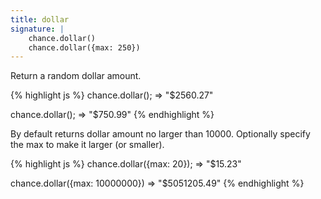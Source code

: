 ```yaml
---
title: dollar
signature: |
    chance.dollar()
    chance.dollar({max: 250})
---
```


<p class="pullquote" data-pullquote="Dolla, dolla, bill ya'll" markdown="1"></p>

Return a random dollar amount.

{% highlight js %}
chance.dollar();
=> "$2560.27"

chance.dollar();
=> "$750.99"
{% endhighlight %}

By default returns dollar amount no larger than 10000. Optionally specify
the max to make it larger (or smaller).

{% highlight js %}
chance.dollar({max: 20});
=> "$15.23"

chance.dollar({max: 10000000})
=> "$5051205.49"
{% endhighlight %}
